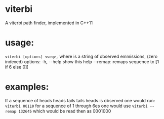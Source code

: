 # viterbi
A viterbi path finder, implemented in C++11

# usage: 
`viterbi [options] <seq>,`  where <seq> is a string of observed emmissions, (zero indexed)
options:
-h, --help	 show this help
--remap:	remaps sequence to [1 if 6 else 0]]

# examples:
If a sequence of heads heads tails tails heads is observed one would run: 
`viterbi 00110`
for a sequence of 1 through 6es one would use 
`viterbi --remap 132645`
which would be read then as 0001000
